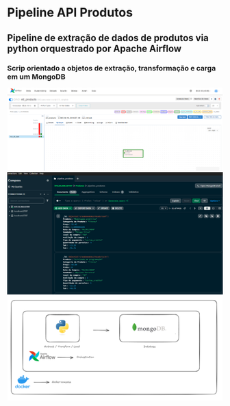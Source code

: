 <h1>Pipeline API Produtos</h1>
<h2>Pipeline de extração de dados de produtos via python orquestrado por Apache Airflow</h2>
<h3>Scrip orientado a objetos de extração, transformação e carga em um MongoDB</h3>
<img src="https://github.com/ArthurCoutinho15/products_pipeline/blob/main/img/Captura%20de%20tela%202025-02-10%20202343.png" alt="">
<img src="https://github.com/ArthurCoutinho15/products_pipeline/blob/main/img/Captura%20de%20tela%202025-02-10%20202522.png" alt="">
<img src="https://github.com/ArthurCoutinho15/products_pipeline/blob/main/img/Captura%20de%20tela%202025-02-10%20202910.png" alt="">
